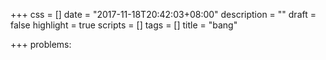 +++
css = []
date = "2017-11-18T20:42:03+08:00"
description = ""
draft = false
highlight = true
scripts = []
tags = []
title = "bang"

+++
problems:
